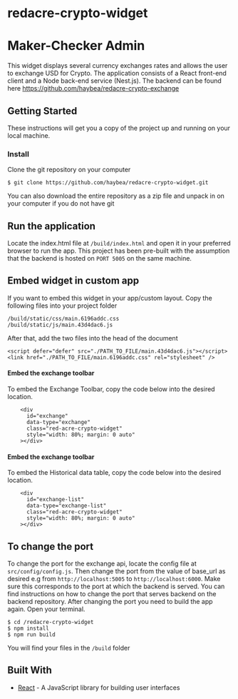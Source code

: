 # redacre-crypto-widget
# Maker-Checker Admin
This widget displays several currency exchanges rates and allows the user to exchange USD for
Crypto. The application consists of a React front-end client and a Node back-end
service (Nest.js). The backend can be found here https://github.com/haybea/redacre-crypto-exchange

## Getting Started
These instructions will get you a copy of the project up and running on your local machine.

### Install
Clone the git repository on your computer

```$ git clone https://github.com/haybea/redacre-crypto-widget.git```


You can also download the entire repository as a zip file and unpack in on your computer if you do not have git

## Run the application

Locate the index.html file at ```/build/index.html``` and open it in your preferred browser to run the app.
This project has been pre-built with the assumption that the backend is hosted on ```PORT 5005``` on the same machine.

## Embed widget in custom app
If you want to embed this widget in your app/custom layout. Copy the following files into your project folder
```
/build/static/css/main.6196addc.css
/build/static/js/main.43d4dac6.js
```

After that, add the two files into the head of the document
```
<script defer="defer" src="./PATH_TO_FILE/main.43d4dac6.js"></script>
<link href="./PATH_TO_FILE/main.6196addc.css" rel="stylesheet" />
```

#### Embed the exchange toolbar
To embed the Exchange Toolbar, copy the code below into the desired location.
```
    <div
      id="exchange"
      data-type="exchange"
      class="red-acre-crypto-widget"
      style="width: 80%; margin: 0 auto"
    ></div>
```
#### Embed the exchange toolbar
To embed the Historical data table, copy the code below into the desired location.
```
    <div
      id="exchange-list"
      data-type="exchange-list"
      class="red-acre-crypto-widget"
      style="width: 80%; margin: 0 auto"
    ></div>
```
## To change the port
To change the port for the exchange api, locate the config file at ```src/config/config.js```. Then change the port from the value of base_url as desired e.g from ```http://localhost:5005``` to ```http://localhost:6000```. Make sure this corresponds to the port at which the backend is served. You can find instructions on how to change the port that serves backend on the backend repository.
After changing the port you need to build the app again. Open your terminal.
```
$ cd /redacre-crypto-widget
$ npm install
$ npm run build

```
You will find your files in the ```/build``` folder


## Built With
* [React](https://reactjs.org) - A JavaScript library for building user interfaces

